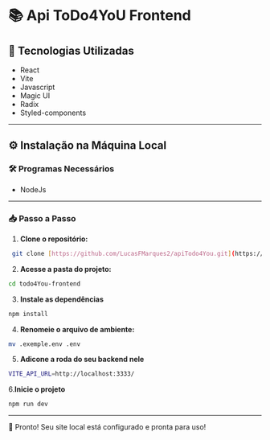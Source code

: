 # 📚 Api ToDo4YoU Frontend

## 🚀 Tecnologias Utilizadas
- React
- Vite
- Javascript
- Magic UI
- Radix
- Styled-components

---

## ⚙️ Instalação na Máquina Local

### 🛠️ Programas Necessários
- NodeJs

---

### 📥 Passo a Passo

1. **Clone o repositório:**
```bash
 git clone [https://github.com/LucasFMarques2/apiTodo4You.git](https://github.com/LucasFMarques2/todo4You-frontend.git)
```

2. **Acesse a pasta do projeto:**
```bash
cd todo4You-frontend
```

3. **Instale as dependências**
```bash
npm install
```

4. **Renomeie o arquivo de ambiente:**
```bash
mv .exemple.env .env
```

5. **Adicone a roda do seu backend nele**
```bash
VITE_API_URL=http://localhost:3333/
```
6.**Inicie o projeto**
```bash
npm run dev
```

---

🎉 Pronto! Seu site local está configurado e pronta para uso!

